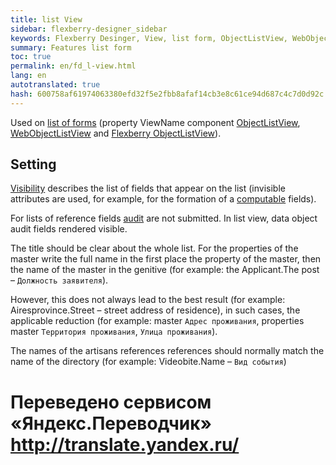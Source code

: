 ```yaml
--- 
title: list View 
sidebar: flexberry-designer_sidebar 
keywords: Flexberry Desinger, View, list form, ObjectListView, WebObjectListView, list, view 
summary: Features list form 
toc: true 
permalink: en/fd_l-view.html 
lang: en 
autotranslated: true 
hash: 600758af61974063380efd32f5e2fbb8afaf14cb3e8c61ce94d687c4c7d0d92c 
--- 
```



Used on [list of forms](fd_listform.html) (property ViewName component [ObjectListView](fw_objectlistview.html), [WebObjectListView](fa_web-object-list-view.html) and [Flexberry ObjectListView](ef_object-list-view.html)). 

## Setting 

[Visibility](fd_hidden-properties-view.html) describes the list of fields that appear on the list (invisible attributes are used, for example, for the formation of a [computable](fo_not-stored-attributes.html) fields). 

For lists of reference fields [audit](efs_audit.html) are not submitted. In list view, data object audit fields rendered visible. 

The title should be clear about the whole list. For the properties of the master write the full name in the first place the property of the master, then the name of the master in the genitive (for example: the Applicant.The post – `Должность заявителя`). 

However, this does not always lead to the best result (for example: Airesprovince.Street – street address of residence), in such cases, the applicable reduction (for example: master `Адрес проживания`, properties master `Территория проживания`, `Улица проживания`). 

The names of the artisans references references should normally match the name of the directory (for example: Videobite.Name – `Вид события`) 



 # Переведено сервисом «Яндекс.Переводчик» http://translate.yandex.ru/